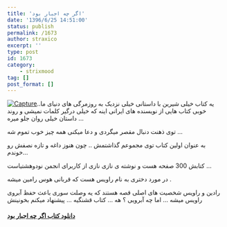 ```yaml
---
title: 'اگر چه اجبار بود'
date: '1396/6/25 14:51:00'
status: publish
permalink: /1673
author: straxico
excerpt: ''
type: post
id: 1673
category:
    - strixmood
tag: []
post_format: []
---
```

[![Capture](../../uploads/2016/03/Capture-257x300.png)](http://localhost/wp-content/uploads/2016/03/Capture.png)یه کتاب خیلی شیرین با داستانی خیلی نزدیک به روزمرگی های دنیای ما.. خوبی کتاب هایی از نویسنده های ایرانی اینه که خیلی درگیر کلمات نمیشی و روند داستان خیلی روان جلو میره …

توی ذهنت دنبال مقصر میگردی و دعا میکنی همه چیز خوب تموم شه …

به عنوان اولین کتاب توی مجموعم گذاشتمش .. چون هنوز داغه و تازه نصفش رو خوندم…

کتابش 300 صفحه هست و نوشته ی نازی نازی از کاربرای انجمن نودوهشتیاست …

در مورد دختری به نام راویس هست که قربانی هوس رامین میشه .

رادین و راویس شخصیت های اصلی قصه هستند که یه وصلت سوری باعث حفظ آبروی راویس میشه … اما چه آبرویی ؟ هه … کتاب قشنگیه … پیشنهاد میکنم بخونینش

#### [دانلود کتاب اگر چه اجبار بود](http://localhost/wp-content/uploads/2016/03/1220-Agar-Che-Ejbar-BodwWw.98iA.Com_.zip)